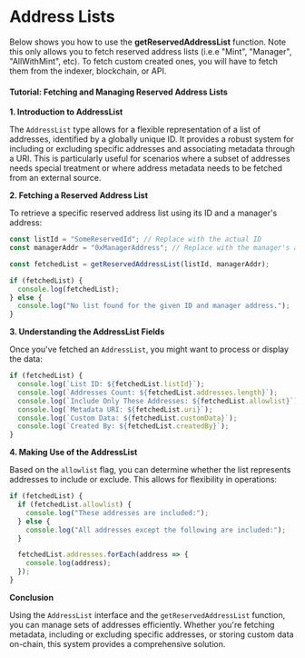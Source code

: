 # Address Lists

Below shows you how to use the **getReservedAddressList** function. Note this only allows you to fetch reserved address lists (i.e.e "Mint", "Manager", "AllWithMint", etc). To fetch custom created ones, you will have to fetch them from the indexer, blockchain, or API.&#x20;



#### Tutorial: Fetching and Managing Reserved Address Lists

**1. Introduction to AddressList**

The `AddressList` type allows for a flexible representation of a list of addresses, identified by a globally unique ID. It provides a robust system for including or excluding specific addresses and associating metadata through a URI. This is particularly useful for scenarios where a subset of addresses needs special treatment or where address metadata needs to be fetched from an external source.

**2. Fetching a Reserved Address List**

To retrieve a specific reserved address list using its ID and a manager's address:

```typescript
const listId = "SomeReservedId"; // Replace with the actual ID
const managerAddr = "0xManagerAddress"; // Replace with the manager's address

const fetchedList = getReservedAddressList(listId, managerAddr);

if (fetchedList) {
  console.log(fetchedList);
} else {
  console.log("No list found for the given ID and manager address.");
}
```

**3. Understanding the AddressList Fields**

Once you've fetched an `AddressList`, you might want to process or display the data:

```typescript
if (fetchedList) {
  console.log(`List ID: ${fetchedList.listId}`);
  console.log(`Addresses Count: ${fetchedList.addresses.length}`);
  console.log(`Include Only These Addresses: ${fetchedList.allowlist}`);
  console.log(`Metadata URI: ${fetchedList.uri}`);
  console.log(`Custom Data: ${fetchedList.customData}`);
  console.log(`Created By: ${fetchedList.createdBy}`);
}
```

**4. Making Use of the AddressList**

Based on the `allowlist` flag, you can determine whether the list represents addresses to include or exclude. This allows for flexibility in operations:

```typescript
if (fetchedList) {
  if (fetchedList.allowlist) {
    console.log("These addresses are included:");
  } else {
    console.log("All addresses except the following are included:");
  }

  fetchedList.addresses.forEach(address => {
    console.log(address);
  });
}
```

**Conclusion**

Using the `AddressList` interface and the `getReservedAddressList` function, you can manage sets of addresses efficiently. Whether you're fetching metadata, including or excluding specific addresses, or storing custom data on-chain, this system provides a comprehensive solution.
